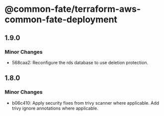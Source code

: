 # @common-fate/terraform-aws-common-fate-deployment

## 1.9.0

### Minor Changes

- 568caa2: Reconfigure the rds database to use deletion protection.

## 1.8.0

### Minor Changes

- b06c410: Apply security fixes from trivy scanner where applicable. Add trivy ignore annotations where applicable.

